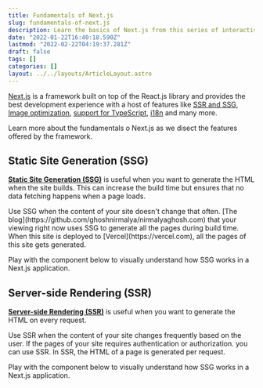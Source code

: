 ```yaml
---
title: Fundamentals of Next.js
slug: fundamentals-of-next.js
description: Learn the basics of Next.js from this series of interactive components.
date: "2022-01-22T16:40:18.590Z"
lastmod: "2022-02-22T04:19:37.281Z"
draft: false
tags: []
categories: []
layout: ../../layouts/ArticleLayout.astro
---
```


[Next.js](https://nextjs.org/) is a framework built on top of the React.js library and provides the best development experience with a host of features like [SSR and SSG](https://nextjs.org/docs/basic-features/data-fetching), [Image optimization](https://nextjs.org/docs/basic-features/image-optimization), [support for TypeScript](https://nextjs.org/docs/basic-features/typescript), [i18n](https://nextjs.org/docs/advanced-features/i18n-routing) and many more.

Learn more about the fundamentals o Next.js as we disect the features offered by the framework.

## Static Site Generation (SSG)

**[Static Site Generation
(SSG)](https://nextjs.org/docs/basic-features/data-fetching/get-static-props)**
is useful when you want to generate the HTML when the site builds. This can
increase the build time but ensures that no data fetching happens when a page
loads.

<Callout type="info">
  Use SSG when the content of your site doesn't change that often. [The
  blog](https://github.com/ghoshnirmalya/nirmalyaghosh.com) that your viewing
  right now uses SSG to generate all the pages during build time. When this site
  is deployed to [Vercel](https://vercel.com), all the pages of this site gets
  generated.
</Callout>

Play with the component below to visually understand how SSG works in a Next.js application.

<NextJSSSG />

## Server-side Rendering (SSR)

**[Server-side Rendering
(SSR)](https://nextjs.org/docs/basic-features/data-fetching/get-server-side-props)**
is useful when you want to generate the HTML on every request.

<Callout type="info">
  Use SSR when the content of your site changes frequently based on the user. If
  the pages of your site requires authentication or authorization. you can use
  SSR. In SSR, the HTML of a page is generated per request.
</Callout>

Play with the component below to visually understand how SSG works in a Next.js application.

<NextJSSSR />
